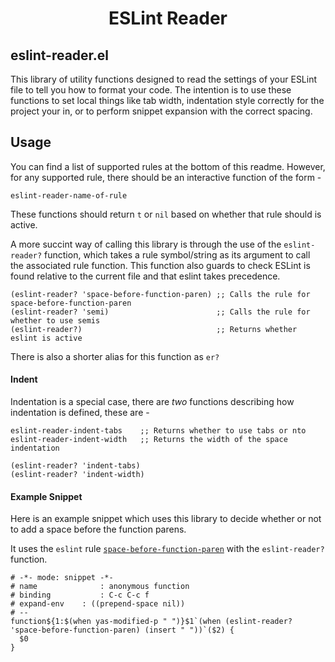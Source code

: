 <h1 align="center">ESLint Reader</h1>

## eslint-reader.el

This library of utility functions designed to read the settings of
your ESLint file to tell you how to format your code.  The intention
is to use these functions to set local things like tab width,
indentation style correctly for the project your in, or to perform
snippet expansion with the correct spacing.

## Usage

You can find a list of supported rules at the bottom of this
readme. However, for any supported rule, there should be an
interactive function of the form -

```elisp
eslint-reader-name-of-rule
```

These functions should return `t` or `nil` based on whether that rule
should is active.

A more succint way of calling this library is through the use of the
`eslint-reader?` function, which takes a rule symbol/string as its
argument to call the associated rule function. This function also
guards to check ESLint is found relative to the current file and that
eslint takes precedence.

```elisp
(eslint-reader? 'space-before-function-paren) ;; Calls the rule for space-before-function-paren
(eslint-reader? 'semi)                        ;; Calls the rule for whether to use semis
(eslint-reader?)                              ;; Returns whether eslint is active
```

There is also a shorter alias for this function as `er?`

#### Indent

Indentation is a special case, there are _two_ functions describing how indentation is defined, these are -

```elisp
eslint-reader-indent-tabs    ;; Returns whether to use tabs or nto
eslint-reader-indent-width   ;; Returns the width of the space indentation

(eslint-reader? 'indent-tabs)
(eslint-reader? 'indent-width)
```

#### Example Snippet

Here is an example snippet which uses this library to decide whether
or not to add a space before the function parens.

It uses the `eslint` rule
[`space-before-function-paren`](http://eslint.org/docs/rules/space-before-function-paren)
with the `eslint-reader?` function.


```elisp
# -*- mode: snippet -*-
# name				: anonymous function
# binding			: C-c C-c f
# expand-env	: ((prepend-space nil))
# --
function${1:$(when yas-modified-p " ")}$1`(when (eslint-reader? 'space-before-function-paren) (insert " "))`($2) {
  $0
}
```
